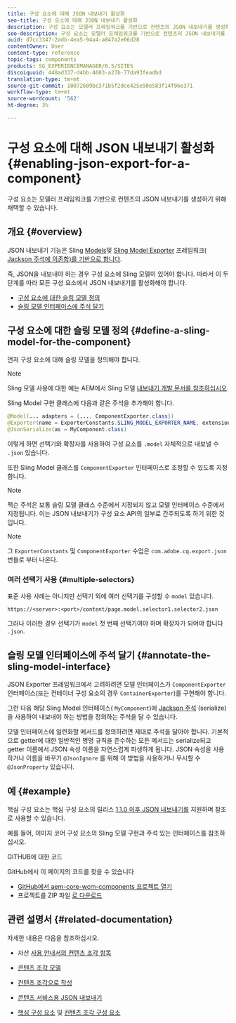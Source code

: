 ```yaml
---
title: 구성 요소에 대해 JSON 내보내기 활성화
seo-title: 구성 요소에 대해 JSON 내보내기 활성화
description: 구성 요소는 모델러 프레임워크를 기반으로 컨텐츠의 JSON 내보내기를 생성하기 위해 채택할 수 있습니다.
seo-description: 구성 요소는 모델러 프레임워크를 기반으로 컨텐츠의 JSON 내보내기를 생성하기 위해 채택할 수 있습니다.
uuid: d7cc3347-2adb-4ea5-94a4-a847a2e66d28
contentOwner: User
content-type: reference
topic-tags: components
products: SG_EXPERIENCEMANAGER/6.5/SITES
discoiquuid: 448ad337-d4bb-4603-a27b-77da93feadbd
translation-type: tm+mt
source-git-commit: 10072609bc371b5f2dce425e90e583f14f96e371
workflow-type: tm+mt
source-wordcount: '562'
ht-degree: 3%

---
```



# 구성 요소에 대해 JSON 내보내기 활성화{#enabling-json-export-for-a-component}

구성 요소는 모델러 프레임워크를 기반으로 컨텐츠의 JSON 내보내기를 생성하기 위해 채택할 수 있습니다.

## 개요 {#overview}

JSON 내보내기 기능은 Sling [Models](https://sling.apache.org/documentation/bundles/models.html)및 [Sling Model Exporter](https://sling.apache.org/documentation/bundles/models.html#exporter-framework-since-130) 프레임워크( [Jackson 주석에 의존함)를 기반으로 합니다](https://github.com/FasterXML/jackson-annotations/wiki/Jackson-Annotations).

즉, JSON을 내보내야 하는 경우 구성 요소에 Sling 모델이 있어야 합니다. 따라서 이 두 단계를 따라 모든 구성 요소에서 JSON 내보내기를 활성화해야 합니다.

* [구성 요소에 대한 슬링 모델 정의](/help/sites-developing/json-exporter-components.md#define-a-sling-model-for-the-component)
* [슬링 모델 인터페이스에 주석 달기](#annotate-the-sling-model-interface)

## 구성 요소에 대한 슬링 모델 정의 {#define-a-sling-model-for-the-component}

먼저 구성 요소에 대해 슬링 모델을 정의해야 합니다.

>[!NOTE]
>
>Sling 모델 사용에 대한 예는 AEM에서 Sling 모델 [내보내기 개발 문서를 참조하십시오](https://helpx.adobe.com/experience-manager/kt/platform-repository/using/sling-model-exporter-tutorial-develop.html).

Sling Model 구현 클래스에 다음과 같은 주석을 추가해야 합니다.

```java
@Model(... adapters = {..., ComponentExporter.class})
@Exporter(name = ExporterConstants.SLING_MODEL_EXPORTER_NAME, extensions = ExporterConstants.SLING_MODEL_EXTENSION)
@JsonSerialize(as = MyComponent.class)
```

이렇게 하면 선택기와 확장자를 사용하여 구성 요소를 `.model` 자체적으로 내보낼 수 `.json` 있습니다.

또한 Sling Model 클래스를 `ComponentExporter` 인터페이스로 조정할 수 있도록 지정합니다.

>[!NOTE]
>
>잭슨 주석은 보통 슬링 모델 클래스 수준에서 지정되지 않고 모델 인터페이스 수준에서 지정됩니다. 이는 JSON 내보내기가 구성 요소 API의 일부로 간주되도록 하기 위한 것입니다.

>[!NOTE]
>
>그 `ExporterConstants` 및 `ComponentExporter` 수업은 `com.adobe.cq.export.json` 번들로 부터 나온다.

### 여러 선택기 사용 {#multiple-selectors}

표준 사용 사례는 아니지만 선택기 외에 여러 선택기를 구성할 수 `model` 있습니다.

```
https://<server>:<port>/content/page.model.selector1.selector2.json
```

그러나 이러한 경우 선택기가 `model` 첫 번째 선택기여야 하며 확장자가 되어야 합니다 `.json`.

## 슬링 모델 인터페이스에 주석 달기 {#annotate-the-sling-model-interface}

JSON Exporter 프레임워크에서 고려하려면 모델 인터페이스가 `ComponentExporter` 인터페이스(또는 컨테이너 구성 요소의 경우 `ContainerExporter`)를 구현해야 합니다.

그런 다음 해당 Sling Model 인터페이스( `MyComponent`)에 [Jackson 주석](https://github.com/FasterXML/jackson-annotations/wiki/Jackson-Annotations) (serialize)을 사용하여 내보내야 하는 방법을 정의하는 주석을 달 수 있습니다.

모델 인터페이스에 일련화할 메서드를 정의하려면 제대로 주석을 달아야 합니다. 기본적으로 getter에 대한 일반적인 명명 규칙을 준수하는 모든 메서드는 serialize되고 getter 이름에서 JSON 속성 이름을 자연스럽게 파생하게 됩니다. JSON 속성을 사용하거나 이름을 바꾸기 `@JsonIgnore` 를 위해 이 방법을 사용하거나 무시할 수 `@JsonProperty` 있습니다.

## 예 {#example}

핵심 구성 요소는 핵심 구성 요소의 릴리스 [1.1.0 이후 JSON 내보내기를](https://docs.adobe.com/content/help/ko-KR/experience-manager-core-components/using/introduction.html) 지원하며 참조로 사용할 수 있습니다.

예를 들어, 이미지 코어 구성 요소의 Sling 모델 구현과 주석 있는 인터페이스를 참조하십시오.

GITHUB에 대한 코드

GitHub에서 이 페이지의 코드를 찾을 수 있습니다

* [GitHub에서 aem-core-wcm-components 프로젝트 열기](https://github.com/Adobe-Marketing-Cloud/aem-core-wcm-components)
* 프로젝트를 ZIP 파일 [로 다운로드](https://github.com/Adobe-Marketing-Cloud/aem-core-wcm-components/archive/master.zip)

## 관련 설명서 {#related-documentation}

자세한 내용은 다음을 참조하십시오.

* 자산 [사용 안내서의 컨텐츠 조각 항목](https://helpx.adobe.com/experience-manager/6-4/assets/user-guide.html?topic=/experience-manager/6-4/assets/morehelp/content-fragments.ug.js)

* [콘텐츠 조각 모델](/help/assets/content-fragments-models.md)
* [컨텐츠 조각으로 작성](/help/sites-authoring/content-fragments.md)
* [콘텐츠 서비스용 JSON 내보내기](/help/sites-developing/json-exporter.md)
* [핵심 구성 요소](https://docs.adobe.com/content/help/ko-KR/experience-manager-core-components/using/introduction.html) 및 [컨텐츠 조각 구성 요소](https://helpx.adobe.com/experience-manager/core-components/using/content-fragment-component.html)

